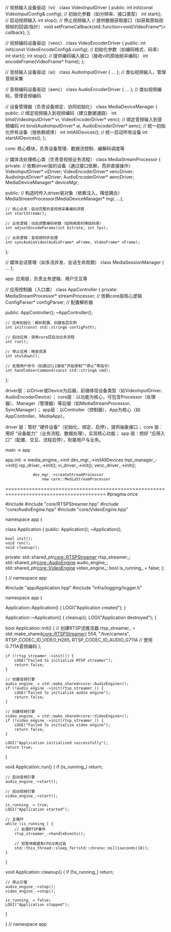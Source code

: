 // 视频输入设备驱动（vi）
class VideoInputDriver {
public:
    int init(const VideoInputConfig& config); // 初始化参数（如分辨率、接口类型）
    int start(); // 启动视频输入
    int stop();  // 停止视频输入
    // 提供数据获取接口（如获取原始视频帧的回调/指针）
    void setFrameCallback(std::function<void(VideoFrame*)> callback);
};

// 视频编码设备驱动（venc）
class VideoEncoderDriver {
public:
    int init(const VideoEncodeConfig& config); // 初始化参数（如编码格式、码率）
    int start(); 
    int stop();
    // 提供编码输入接口（接收vi的原始帧并编码）
    int encodeFrame(VideoFrame* frame);
};

// 音频输入设备驱动（ai）
class AudioInputDriver { ... }; // 类似视频输入，管理音频采集

// 音频编码设备驱动（aenc）
class AudioEncoderDriver { ... }; // 类似视频编码，管理音频编码

// 设备管理器（负责设备绑定、协同初始化）
class MediaDeviceManager {
public:
    // 绑定视频输入到视频编码（建立数据通路）
    int bind(VideoInputDriver* vi, VideoEncoderDriver* venc);
    // 绑定音频输入到音频编码
    int bind(AudioInputDriver* ai, AudioEncoderDriver* aenc);
    // 统一初始化所有设备（按依赖顺序）
    int initAllDevices();
    // 统一启动所有设备
    int startAllDevices();
};



core: 核心模块，负责设备管理、数据流控制、编解码调度等

// 媒体流处理核心类（负责音视频业务流程）
class MediaStreamProcessor {
private:
    // 依赖driver层的设备（通过接口依赖，而非直接操作）
    VideoInputDriver* viDriver;
    VideoEncoderDriver* vencDriver;
    AudioInputDriver* aiDriver;
    AudioEncoderDriver* aencDriver;
    MediaDeviceManager* deviceMgr;

public:
    // 构造时传入driver层对象（依赖注入，降低耦合）
    MediaStreamProcessor(MediaDeviceManager* mgr, ...);
    
    // 核心业务：启动完整的音视频采集编码流程
    int startStream();
    
    // 业务逻辑：动态调整编码参数（如网络差时降低码率）
    int adjustEncodeParams(int bitrate, int fps);
    
    // 业务逻辑：音视频同步处理
    int syncAudioVideo(AudioFrame* aFrame, VideoFrame* vFrame);
};

// 媒体会话管理（如多流并发、会话生命周期）
class MediaSessionManager { ... };



app: 应用层，负责业务逻辑、用户交互等

// 应用控制器（入口类）
class AppController {
private:
    MediaStreamProcessor* streamProcessor; // 依赖core层核心逻辑
    ConfigParser* configParser; // 配置解析器

public:
    AppController();
    ~AppController();
    
    // 应用初始化：解析配置、创建各层实例
    int init(const std::string& configPath);
    
    // 启动应用：调用core层启动业务流程
    int run();
    
    // 停止应用：释放资源
    int shutdown();
    
    // 处理用户命令（如通过CLI接收“开始录制”“停止”等指令）
    int handleUserCommand(const std::string& cmd);
};


driver层：以Driver或Device为后缀，前缀体现设备类型（如VideoInputDriver、AudioEncoderDevice）；
core层：以功能为核心，可包含Processor（处理器）、Manager（管理器）等后缀（如MediaStreamProcessor、SyncManager）；
app层：以Controller（控制器）、App为核心（如AppController、MediaApp）。



driver 层：管好 “硬件设备”（初始化、绑定、启停），提供抽象接口；
core 层：用好 “设备能力”（业务流程、数据处理），实现核心功能；
app 层：控好 “应用入口”（配置、交互、流程启停），衔接用户与业务。





main -> app 

app.init -> media_engine_->init
                dev_mgr_->initAllDevices
                    mpi_manager_->init()
                    isp_driver_->init();
                    vi_driver_->init();
                    venc_driver_->init();

                dev_mgr_->createStreamProcessor
                    new core::MediaStreamProcessor








========================================================================================
#pragma once

#include <memory>
#include "core/RTSPStreamer.hpp"
#include "core/AudioEngine.hpp"
#include "core/VideoEngine.hpp"

namespace app
{

class Application
{
public:
    Application();
    ~Application();
    
    bool init();
    void run();
    void cleanup();
    
private:
    std::shared_ptr<core::RTSPStreamer> rtsp_streamer_;
    std::shared_ptr<core::AudioEngine> audio_engine_;
    std::shared_ptr<core::VideoEngine> video_engine_;
    bool is_running_ = false;
};

} // namespace app





#include "app/Application.hpp"
#include "infra/logging/logger.h"

namespace app
{

Application::Application() {
    LOGI("Application created");
}

Application::~Application() {
    cleanup();
    LOGI("Application destroyed");
}

bool Application::init() {
    // 创建RTSP流推流器
    rtsp_streamer_ = std::make_shared<core::RTSPStreamer>(
        554, 
        "/live/camera",
        RTSP_CODEC_ID_VIDEO_H265,
        RTSP_CODEC_ID_AUDIO_G711A  // 使用G.711A音频编码
    );
    
    if (!rtsp_streamer_->init()) {
        LOGE("Failed to initialize RTSP streamer");
        return false;
    }
    
    // 创建音频引擎
    audio_engine_ = std::make_shared<core::AudioEngine>();
    if (!audio_engine_->init(rtsp_streamer_)) {
        LOGE("Failed to initialize audio engine");
        return false;
    }
    
    // 创建视频引擎
    video_engine_ = std::make_shared<core::VideoEngine>();
    if (!video_engine_->init(rtsp_streamer_)) {
        LOGE("Failed to initialize video engine");
        return false;
    }
    
    LOGI("Application initialized successfully");
    return true;
}

void Application::run() {
    if (is_running_) return;
    
    // 启动音频引擎
    audio_engine_->start();
    
    // 启动视频引擎
    video_engine_->start();
    
    is_running_ = true;
    LOGI("Application started");
    
    // 主循环
    while (is_running_) {
        // 处理RTSP事件
        rtsp_streamer_->handleEvents();
        
        // 短暂休眠避免CPU占用过高
        std::this_thread::sleep_for(std::chrono::milliseconds(10));
    }
}

void Application::cleanup() {
    if (!is_running_) return;
    
    // 停止引擎
    audio_engine_->stop();
    video_engine_->stop();
    
    is_running_ = false;
    LOGI("Application stopped");
}

} // namespace app